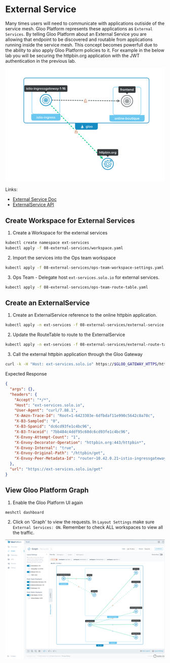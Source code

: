 # External Service

Many times users will need to communicate with applications outiside of the service mesh. Gloo Platform represents these applications as `External Services`. By telling Gloo Platform about an External Service you are allowing that endpoint to be discovered and routable from applications running inside the service mesh. This concept becomes powerfull due to the ability to also apply Gloo Platform policies to it. For example in the below lab you will be securing the httpbin.org application with the JWT authentication in the previous lab. 

![External HTTPBin](../images/external-httpbin.png)

Links:
  - [External Service Doc](https://docs.solo.io/gloo-mesh-enterprise/latest/routing/forward-requests/external-service/)
  - [ExternalService API](https://docs.solo.io/gloo-mesh-enterprise/latest/reference/api/external_service/)

## Create Workspace for External Services

1. Create a Workspace for the external services
```sh
kubectl create namespace ext-services
kubectl apply -f 08-external-services/workspace.yaml
```

2. Import the services into the Ops team workspace
```sh
kubectl apply -f 08-external-services/ops-team-workspace-settings.yaml
```

3. Ops Team - Delegate host `ext-services.solo.io` for external services.
```sh
kubectl apply -f 08-external-services/ops-team-route-table.yaml
```

## Create an ExternalService

1. Create an ExternalService reference to the online httpbin application.
```sh
kubectl apply -n ext-services -f 08-external-services/external-service.yaml
```

2. Update the RouteTable to route to the ExternalService
```sh
kubectl apply -n ext-services -f 08-external-services/external-route-table.yaml
```

3. Call the external httpbin application through the Gloo Gateway
```sh
curl -k -H "Host: ext-services.solo.io" https://$GLOO_GATEWAY_HTTPS/httpbin/get
```

Expected Response
```json
{
  "args": {}, 
  "headers": {
    "Accept": "*/*", 
    "Host": "ext-services.solo.io", 
    "User-Agent": "curl/7.88.1", 
    "X-Amzn-Trace-Id": "Root=1-6423303e-6dfbdaf11e990c5642c8a78c", 
    "X-B3-Sampled": "0", 
    "X-B3-Spanid": "dc6cd93fe1c4bc96", 
    "X-B3-Traceid": "7bb484c4ddf95c60dc6cd93fe1c4bc96", 
    "X-Envoy-Attempt-Count": "1", 
    "X-Envoy-Decorator-Operation": "httpbin.org:443/httpbin*", 
    "X-Envoy-Internal": "true", 
    "X-Envoy-Original-Path": "/httpbin/get", 
    "X-Envoy-Peer-Metadata-Id": "router~10.42.0.21~istio-ingressgateway-1-16-558c55b6bc-qwj5q.istio-ingress~istio-ingress.svc.cluster.local"
  }, 
  "url": "https://ext-services.solo.io/get"
}
```

## View Gloo Platform Graph

1. Enable the Gloo Platform UI again 
```sh
meshctl dashboard
```

2. Click on 'Graph' to view the requests. In `Layout Settings` make sure `External Services: ON`. Remember to check ALL workspaces to view all the traffic.

![External Services](../images/ext-service-graph.png)
